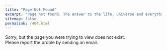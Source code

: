 ```yaml
---
title: "Page Not Found"
excerpt: "Page not found. The answer to the life, universe and everything is 42 !"
sitemap: false
permalink: /404.html
---
```


Sorry, but the page you were trying to view does not exist.  
Please report the proble by sending an email.
